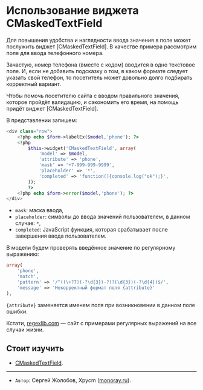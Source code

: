 Использование виджета CMaskedTextField
=========================

Для повышения удобства и наглядности ввода значения в поле может послужить виджет [CMaskedTextField].
В качестве примера рассмотрим поле для ввода телефонного номера.

Зачастую, номер телефона (вместе с кодом) вводится в одно текстовое поле.
И, если не добавить подсказку о том, в каком формате следует указать свой телефон,
то посетитель может довольно долго подбирать корректный вариант.

Чтобы помочь посетителю сайта с вводом правильного значения, которое пройдёт валидацию,
и сэкономить его время, на помощь придёт виджет [CMaskedTextField].

В представлении запишем:

```php
<div class="row">
	<?php echo $form->labelEx($model,'phone'); ?>
	<?php
		$this->widget('CMaskedTextField', array(
			'model' => $model,
			'attribute' => 'phone',
			'mask' => '+7-999-999-9999',
			'placeholder' => '*',
			'completed' => 'function(){console.log("ok");}',
		));
		?>
	<?php echo $form->error($model,'phone'); ?>
</div>
```

- `mask`: маска ввода,
- `placeholder`: символы до ввода значений пользователем, в данном случае: `*`,
- `completed`: JavaScript функция, которая срабатывает после завершения ввода пользователем.


В модели будем проверять введённое значение по регулярному выражению:

```php
array(
	'phone',
	'match',
	'pattern' => '/^((\+?7)(-?\d{3})-?)?(\d{3})(-?\d{4})$/',
	'message' => 'Некорректный формат поля {attribute}'
),
```

`{attribute}` заменяется именем поля при возникновении в данном поле ошибки.


Кстати, [regexlib.com](http://regexlib.com) — сайт с примерами регулярных выражений на все случаи жизни.

Стоит изучить
-------------
 - [CMaskedTextField](http://www.yiiframework.com/doc/api/CMaskedTextField).

---
 - `Автор`: Сергей Жолобов, Xpycm ([monoray.ru](http://monoray.ru/)).
